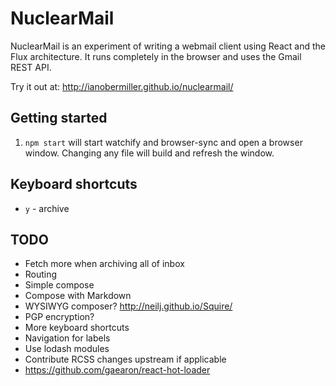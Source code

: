 # NuclearMail
NuclearMail is an experiment of writing a webmail client using React and the Flux architecture. It runs completely in the browser and uses the Gmail REST API.

Try it out at: http://ianobermiller.github.io/nuclearmail/

## Getting started

1. `npm start` will start watchify and browser-sync and open a browser window. Changing any file will build and refresh the window.

## Keyboard shortcuts
- `y` - archive

## TODO

- Fetch more when archiving all of inbox
- Routing
- Simple compose
- Compose with Markdown
- WYSIWYG composer? http://neilj.github.io/Squire/
- PGP encryption?
- More keyboard shortcuts
- Navigation for labels
- Use lodash modules
- Contribute RCSS changes upstream if applicable
- https://github.com/gaearon/react-hot-loader
